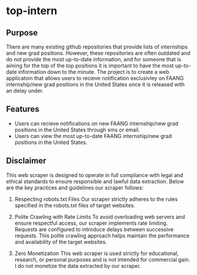 # top-intern

## Purpose
There are many existing github repositories that provide lists of internships and new grad positions. However, these repositories are often outdated and do not provide the most up-to-date information, and for someone that is aiming for the top of the top positions it is important to have the most up-to-date information down to the minute.
The project is to create a web applicatoin that allows users to recieve notification exclusivley on FAANG internship/new grad positions in the United States once it is released with an delay under.


## Features
- Users can recieve notifications on new FAANG internship/new grad positions in the United States through sms or email.
- Users can view the most up-to-date FAANG internship/new grad positions in the United States.


## Disclaimer

This web scraper is designed to operate in full compliance with legal and ethical standards to ensure responsible and lawful data extraction. Below are the key practices and guidelines our scraper follows:

1. Respecting robots.txt Files
Our scraper strictly adheres to the rules specified in the robots.txt files of target websites. 

2. Polite Crawling with Rate Limits
To avoid overloading web servers and ensure respectful access, our scraper implements rate limiting. Requests are configured to introduce delays between successive requests. This polite crawling approach helps maintain the performance and availability of the target websites.

3. Zero Monetization
This web scraper is used strictly for educational, research, or personal purposes and is not intended for commercial gain. I do not monetize the data extracted by our scraper. 